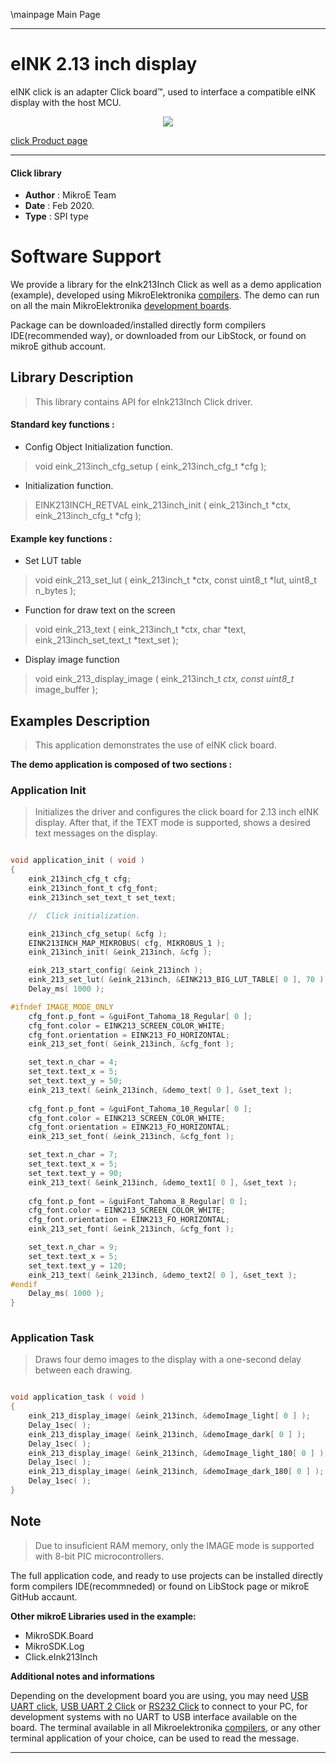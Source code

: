 \mainpage Main Page
 
---
# eINK 2.13 inch display

eINK click is an adapter Click board™, used to interface a compatible eINK display with the host MCU. 

<p align="center">
  <img src="https://download.mikroe.com/images/click_for_ide/eink_click_bundle213inch.png">
</p>

[click Product page](https://www.mikroe.com/e-paper-bundle-2)

---


#### Click library 

- **Author**        : MikroE Team
- **Date**          : Feb 2020.
- **Type**          : SPI type


# Software Support

We provide a library for the eInk213Inch Click 
as well as a demo application (example), developed using MikroElektronika 
[compilers](https://shop.mikroe.com/compilers). 
The demo can run on all the main MikroElektronika [development boards](https://shop.mikroe.com/development-boards).

Package can be downloaded/installed directly form compilers IDE(recommended way), or downloaded from our LibStock, or found on mikroE github account. 

## Library Description

> This library contains API for eInk213Inch Click driver.

#### Standard key functions :

- Config Object Initialization function.
> void eink_213inch_cfg_setup ( eink_213inch_cfg_t *cfg ); 
 
- Initialization function.
> EINK213INCH_RETVAL eink_213inch_init ( eink_213inch_t *ctx, eink_213inch_cfg_t *cfg );

#### Example key functions :

- Set LUT table
> void eink_213_set_lut ( eink_213inch_t *ctx, const uint8_t *lut, uint8_t n_bytes );
 
- Function for draw text on the screen
> void eink_213_text ( eink_213inch_t *ctx, char *text, eink_213inch_set_text_t *text_set );

- Display image function
> void eink_213_display_image ( eink_213inch_t *ctx, const uint8_t* image_buffer );

## Examples Description

> This application demonstrates the use of eINK click board.

**The demo application is composed of two sections :**

### Application Init 

> Initializes the driver and configures the click board for 2.13 inch eINK display.
> After that, if the TEXT mode is supported, shows a desired text messages on the display.

```c

void application_init ( void )
{
    eink_213inch_cfg_t cfg;
    eink_213inch_font_t cfg_font;
    eink_213inch_set_text_t set_text;

    //  Click initialization.

    eink_213inch_cfg_setup( &cfg );
    EINK213INCH_MAP_MIKROBUS( cfg, MIKROBUS_1 );
    eink_213inch_init( &eink_213inch, &cfg );

    eink_213_start_config( &eink_213inch );
    eink_213_set_lut( &eink_213inch, &EINK213_BIG_LUT_TABLE[ 0 ], 70 );
    Delay_ms( 1000 );

#ifndef IMAGE_MODE_ONLY
    cfg_font.p_font = &guiFont_Tahoma_18_Regular[ 0 ]; 
    cfg_font.color = EINK213_SCREEN_COLOR_WHITE;
    cfg_font.orientation = EINK213_FO_HORIZONTAL;  
    eink_213_set_font( &eink_213inch, &cfg_font );

    set_text.n_char = 4;
    set_text.text_x = 5;
    set_text.text_y = 50;
    eink_213_text( &eink_213inch, &demo_text[ 0 ], &set_text );
    
    cfg_font.p_font = &guiFont_Tahoma_10_Regular[ 0 ]; 
    cfg_font.color = EINK213_SCREEN_COLOR_WHITE;
    cfg_font.orientation = EINK213_FO_HORIZONTAL; 
    eink_213_set_font( &eink_213inch, &cfg_font );

    set_text.n_char = 7;
    set_text.text_x = 5;
    set_text.text_y = 90;
    eink_213_text( &eink_213inch, &demo_text1[ 0 ], &set_text );
    
    cfg_font.p_font = &guiFont_Tahoma_8_Regular[ 0 ]; 
    cfg_font.color = EINK213_SCREEN_COLOR_WHITE;
    cfg_font.orientation = EINK213_FO_HORIZONTAL; 
    eink_213_set_font( &eink_213inch, &cfg_font );

    set_text.n_char = 9;
    set_text.text_x = 5;
    set_text.text_y = 120;
    eink_213_text( &eink_213inch, &demo_text2[ 0 ], &set_text );
#endif
    Delay_ms( 1000 );
}
  
```

### Application Task

> Draws four demo images to the display with a one-second delay between each drawing.

```c

void application_task ( void )
{
    eink_213_display_image( &eink_213inch, &demoImage_light[ 0 ] );
    Delay_1sec( );
    eink_213_display_image( &eink_213inch, &demoImage_dark[ 0 ] );
    Delay_1sec( );
    eink_213_display_image( &eink_213inch, &demoImage_light_180[ 0 ] );
    Delay_1sec( );
    eink_213_display_image( &eink_213inch, &demoImage_dark_180[ 0 ] );
    Delay_1sec( );
} 

```

## Note

> Due to insuficient RAM memory, only the IMAGE mode is supported with 8-bit PIC microcontrollers.

The full application code, and ready to use projects can be  installed directly form compilers IDE(recommneded) or found on LibStock page or mikroE GitHub accaunt.

**Other mikroE Libraries used in the example:** 

- MikroSDK.Board
- MikroSDK.Log
- Click.eInk213Inch

**Additional notes and informations**

Depending on the development board you are using, you may need 
[USB UART click](https://shop.mikroe.com/usb-uart-click), 
[USB UART 2 Click](https://shop.mikroe.com/usb-uart-2-click) or 
[RS232 Click](https://shop.mikroe.com/rs232-click) to connect to your PC, for 
development systems with no UART to USB interface available on the board. The 
terminal available in all Mikroelektronika 
[compilers](https://shop.mikroe.com/compilers), or any other terminal application 
of your choice, can be used to read the message.



---
